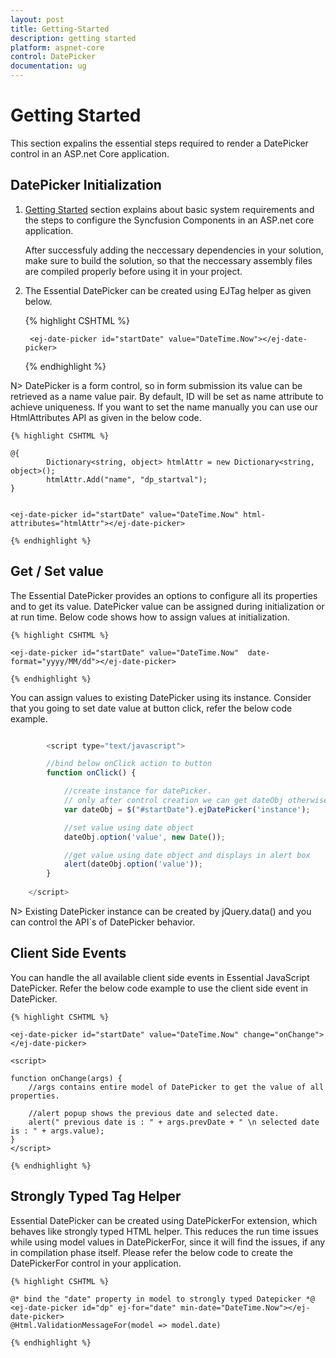 ```yaml
---
layout: post
title: Getting-Started
description: getting started
platform: aspnet-core
control: DatePicker
documentation: ug
---
```


# Getting Started

This section expalins the essential steps required to render a DatePicker control in an ASP.net Core application.

## DatePicker Initialization

1. [Getting Started](/aspnet-core/getting-started) section explains about basic system requirements and the steps to configure the Syncfusion Components in an ASP.net core application.

    After successfuly adding the neccessary dependencies in your solution, make sure to build the solution, so that the neccessary assembly files are compiled properly before using it in your project.

2. The Essential DatePicker can be created using EJTag helper as given below.

    {% highlight CSHTML %}

        <ej-date-picker id="startDate" value="DateTime.Now"></ej-date-picker>
               
    {% endhighlight %}

N>  DatePicker is a form control, so in form submission its value can be retrieved as a name value pair. By default, ID will be set as name attribute to achieve uniqueness. If you want to set the name manually you can use our HtmlAttributes API as given in the below code.
    
    {% highlight CSHTML %}

    @{
            Dictionary<string, object> htmlAttr = new Dictionary<string, object>();
            htmlAttr.Add("name", "dp_startval");
    }

    
    <ej-date-picker id="startDate" value="DateTime.Now" html-attributes="htmlAttr"></ej-date-picker>

    {% endhighlight %}

## Get / Set value

The Essential DatePicker provides an options to configure all its properties and to get its value. DatePicker value can be assigned during initialization or at run time. Below code shows how to assign values at initialization.

    {% highlight CSHTML %}

    <ej-date-picker id="startDate" value="DateTime.Now"  date-format="yyyy/MM/dd"></ej-date-picker>

    {% endhighlight %}

You can assign values to existing DatePicker using its instance. Consider that you going to set date value at button click, refer the below code example.

~~~ javascript

        <script type="text/javascript">

        //bind below onClick action to button
        function onClick() {

            //create instance for datePicker.
            // only after control creation we can get dateObj otherwise it throws exception.
            var dateObj = $("#startDate").ejDatePicker('instance');

            //set value using date object
            dateObj.option('value', new Date());

            //get value using date object and displays in alert box
            alert(dateObj.option('value'));
        }
  
    </script>

~~~
    

N> Existing DatePicker instance can be created by jQuery.data() and you can control the API`s of DatePicker behavior.

## Client Side Events

You can handle the all available client side events in Essential JavaScript DatePicker. Refer the below code example to use the client side event in DatePicker.

    {% highlight CSHTML %}

    <ej-date-picker id="startDate" value="DateTime.Now" change="onChange"></ej-date-picker>
	
    <script>    
    
    function onChange(args) {
        //args contains entire model of DatePicker to get the value of all properties.

        //alert popup shows the previous date and selected date.
        alert(" previous date is : " + args.prevDate + " \n selected date is : " + args.value);
    }     
    </script>

    {% endhighlight %}

## Strongly Typed Tag Helper

Essential DatePicker can be created using DatePickerFor extension, which behaves like strongly typed HTML helper. This reduces the run time issues while using model values in DatePickerFor, since it will find the issues, if any in compilation phase itself.
Please refer the below code to create the DatePickerFor control in your application.

    {% highlight CSHTML %}

    @* bind the "date" property in model to strongly typed Datepicker *@
    <ej-date-picker id="dp" ej-for="date" min-date="DateTime.Now"></ej-date-picker>
    @Html.ValidationMessageFor(model => model.date)

    {% endhighlight %}
